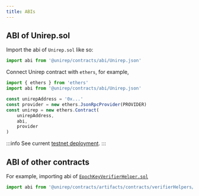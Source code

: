 ```yaml
---
title: ABIs
---
```


## ABI of Unirep.sol

Import the abi of `Unirep.sol` like so:

```ts
import abi from '@unirep/contracts/abi/Unirep.json'
```

Connect Unirep contract with `ethers`, for example,

```ts
import { ethers } from 'ethers'
import abi from '@unirep/contracts/abi/Unirep.json'

const unirepAddress = '0x...'
const provider = new ethers.JsonRpcProvider(PROVIDER)
const unirep = new ethers.Contract(
    unirepAddress,
    abi,
    provider
)
```

:::info
See current [testnet deployment](../testnet-deployment.mdx).
:::

## ABI of other contracts

For example, importing abi of [`EpochKeyVerifierHelper.sol`](./verifiers/epoch-key-verifier-helper.md)

```ts
import abi from '@unirep/contracts/artifacts/contracts/verifierHelpers/EpochKeyVerifierHelper.sol/EpochKeyVerifierHelper.json'
```